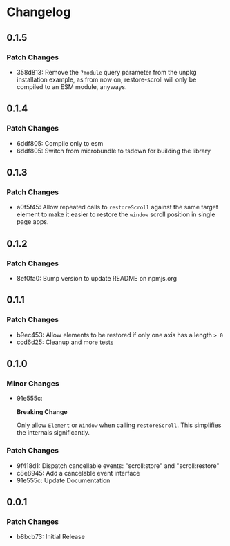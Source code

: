 # Changelog

## 0.1.5

### Patch Changes

- 358d813: Remove the `?module` query parameter from the unpkg installation example, as from now on, restore-scroll will only be compiled to an ESM module, anyways.

## 0.1.4

### Patch Changes

- 6ddf805: Compile only to esm
- 6ddf805: Switch from microbundle to tsdown for building the library

## 0.1.3

### Patch Changes

- a0f5f45: Allow repeated calls to `restoreScroll` against the same target element to make it easier to restore the `window` scroll position in single page apps.

## 0.1.2

### Patch Changes

- 8ef0fa0: Bump version to update README on npmjs.org

## 0.1.1

### Patch Changes

- b9ec453: Allow elements to be restored if only one axis has a length `> 0`
- ccd6d25: Cleanup and more tests

## 0.1.0

### Minor Changes

- 91e555c:

  **Breaking Change**

  Only allow `Element` or `Window` when calling `restoreScroll`. This simplifies the internals significantly.

### Patch Changes

- 9f418d1: Dispatch cancellable events: "scroll:store" and "scroll:restore"
- c8e8945: Add a cancelable event interface
- 91e555c: Update Documentation

## 0.0.1

### Patch Changes

- b8bcb73: Initial Release
